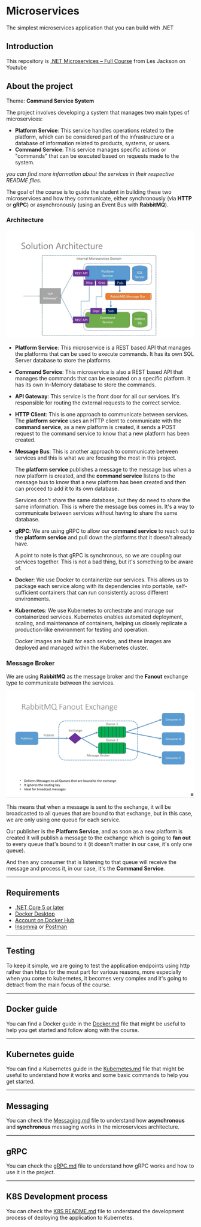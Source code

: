 # Microservices

The simplest microservices application that you can build with .NET

## Introduction

This repository is [.NET Microservices – Full Course](https://youtu.be/DgVjEo3OGBI) from Les Jackson on Youtube

## About the project

Theme: **Command Service System**

The project involves developing a system that manages two main types of microservices:

- **Platform Service**: This service handles operations related to the platform, which can be considered part of the infrastructure or a database of information related to products, systems, or users.
- **Command Service**: This service manages specific actions or "commands" that can be executed based on requests made to the system.

_you can find more information about the services in their respective README files._

The goal of the course is to guide the student in building these two microservices and how they communicate, either synchronously (via **HTTP** or **gRPC**) or asynchronously (using an Event Bus with **RabbitMQ**).

### Architecture

![Architecture](./docs/imgs/architecture.png)

- **Platform Service**: This microservice is a REST based API that manages the platforms that can be used to execute commands. It has its own SQL Server database to store the platforms.
- **Command Service**: This microservice is also a REST based API that manages the commands that can be executed on a specific platform. It has its own In-Memory database to store the commands.
- **API Gateway**: This service is the front door for all our services. It's responsible for routing the external requests to the correct service.
- **HTTP Client**: This is one approach to communicate between services. The **platform service** uses an HTTP client to communicate with the **command service**, as a new platform is created, it sends a POST request to the command service to know that a new platform has been created.
- **Message Bus**: This is another approach to communicate between services and this is what we are focusing the most in this project.

  The **platform service** publishes a message to the message bus when a new platform is created, and the **command service** listens to the message bus to know that a new platform has been created and then can proceed to add it to its own database.

  Services don't share the same database, but they do need to share the same information. This is where the message bus comes in. It's a way to communicate between services without having to share the same database.

- **gRPC**: We are using gRPC to allow our **command service** to reach out to the **platform service** and pull down the platforms that it doesn't already have.

  A point to note is that gRPC is synchronous, so we are coupling our services together. This is not a bad thing, but it's something to be aware of.

- **Docker**: We use Docker to containerize our services. This allows us to package each service along with its dependencies into portable, self-sufficient containers that can run consistently across different environments.

- **Kubernetes**: We use Kubernetes to orchestrate and manage our containerized services. Kubernetes enables automated deployment, scaling, and maintenance of containers, helping us closely replicate a production-like environment for testing and operation.

  Docker images are built for each service, and these images are deployed and managed within the Kubernetes cluster.

### Message Broker

We are using **RabbitMQ** as the message broker and the **Fanout** exchange type to communicate between the services.

![Fanout Exchange](./docs/imgs/fanout-exchange.png)

This means that when a message is sent to the exchange, it will be broadcasted to all queues that are bound to that exchange, but in this case, we are only using one queue for each service.

Our publisher is the **Platform Service**, and as soon as a new platform is created it will publish a message to the exchange which is going to **fan out** to every queue that's bound to it (it doesn't matter in our case, it's only one queue).

And then any consumer that is listening to that queue will receive the message and process it, in our case, it's the **Command Service**.

---

## Requirements

- [.NET Core 5 or later](https://dotnet.microsoft.com/download)
- [Docker Desktop](https://www.docker.com/products/docker-desktop)
- [Account on Docker Hub](https://hub.docker.com/)
- [Insomnia](https://insomnia.rest/download) or [Postman](https://www.postman.com/downloads/)

---

## Testing

To keep it simple, we are going to test the application endpoints using http rather than https for the most part for various reasons, more especially when you come to kubernetes, it becomes very complex and it's going to detract from the main focus of the course.

---

## Docker guide

You can find a Docker guide in the [Docker.md](./docs/Docker.md) file that might be useful to help you get started and follow along with the course.

---

## Kubernetes guide

You can find a Kubernetes guide in the [Kubernetes.md](./docs/Kubernetes.md) file that might be useful to understand how it works and some basic commands to help you get started.

---

## Messaging

You can check the [Messaging.md](./docs/Messaging.md) file to understand how **asynchronous** and **synchronous** messaging works in the microservices architecture.

---

## gRPC

You can check the [gRPC.md](./docs/gRPC.md) file to understand how gRPC works and how to use it in the project.

---

## K8S Development process

You can check the [K8S README.md](./K8S/README.md) file to understand the development process of deploying the application to Kubernetes.
